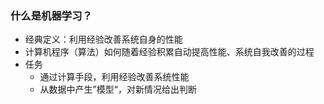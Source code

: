 ### 什么是机器学习？
- 经典定义：利用经验改善系统自身的性能
- 计算机程序（算法）如何随着经验积累自动提高性能、系统自我改善的过程
- 任务
	- 通过计算手段，利用经验改善系统性能
	- 从数据中产生”模型“，对新情况给出判断